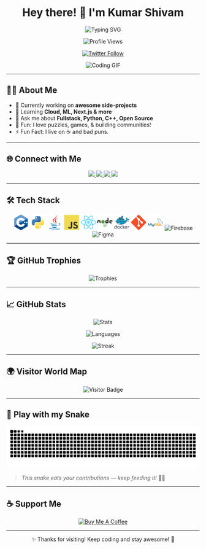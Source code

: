 <!-- ## Hi there 👋

**kumarshivam2s/Kumarshivam2S** is a ✨ _special_ ✨ repository because its `README.md` (this file) appears on your GitHub profile.

Here are some ideas to get you started:

- 🔭 I’m currently working on ...
- 🌱 I’m currently learning ...
- 👯 I’m looking to collaborate on ...
- 🤔 I’m looking for help with ...
- 💬 Ask me about ...
- 📫 How to reach me: ...
- 😄 Pronouns: ...
- ⚡ Fun fact: ...
-->

<h1 align="center">Hey there! 👋 I'm Kumar Shivam</h1>

<p align="center">
  <img src="https://readme-typing-svg.herokuapp.com?font=Fira+Code&duration=3000&pause=1000&center=true&vCenter=true&width=435&lines=I+build+cool+stuff.;I+break+things+to+fix+them.;Open+Source+Forever+❤️;Let%27s+code+together!+🚀" alt="Typing SVG" />
</p>

<p align="center">
  <img src="https://komarev.com/ghpvc/?username=kumarshivam2s&label=Profile%20views&color=0e75b6&style=flat" alt="Profile Views" />
</p>

<p align="center">
  <a href="https://twitter.com/kumarshivam2s" target="_blank">
    <img src="https://img.shields.io/twitter/follow/kumarshivam2s?logo=twitter&style=for-the-badge" alt="Twitter Follow" />
  </a>
</p>

<p align="center">
  <img src="https://media.giphy.com/media/3ohzdYJK1wAdPWVk88/giphy.gif" width="300" alt="Coding GIF" />
</p>

---

## 🧑‍💻 About Me

- 🔭 Currently working on **awesome side-projects**
- 🌱 Learning **Cloud, ML, Next.js & more**
- 💬 Ask me about **Fullstack, Python, C++, Open Source**
- 🧩 Fun: I love puzzles, games, & building communities!
- ⚡ Fun Fact: I live on ☕ and bad puns.

---

## 🌐 Connect with Me

<p align="center">
  <a href="https://linkedin.com/in/kumarshivam.new" target="blank">
    <img src="https://img.shields.io/badge/LinkedIn-0077B5?style=for-the-badge&logo=linkedin&logoColor=white" />
  </a>
  <a href="https://twitter.com/kumarshivam2s" target="blank">
    <img src="https://img.shields.io/badge/Twitter-1DA1F2?style=for-the-badge&logo=twitter&logoColor=white" />
  </a>
  <a href="https://fb.com/kumarshivam2s" target="blank">
    <img src="https://img.shields.io/badge/Facebook-1877F2?style=for-the-badge&logo=facebook&logoColor=white" />
  </a>
  <a href="https://instagram.com/kumarshivam2s" target="blank">
    <img src="https://img.shields.io/badge/Instagram-E4405F?style=for-the-badge&logo=instagram&logoColor=white" />
  </a>
</p>

---

## 🛠️ Tech Stack

<p align="center">
  <img src="https://raw.githubusercontent.com/devicons/devicon/master/icons/cplusplus/cplusplus-original.svg" alt="C++" width="40" height="40"/>
  <img src="https://raw.githubusercontent.com/devicons/devicon/master/icons/python/python-original.svg" alt="Python" width="40" height="40"/>
  <img src="https://raw.githubusercontent.com/devicons/devicon/master/icons/java/java-original.svg" alt="Java" width="40" height="40"/>
  <img src="https://raw.githubusercontent.com/devicons/devicon/master/icons/javascript/javascript-original.svg" alt="JavaScript" width="40" height="40"/>
  <img src="https://raw.githubusercontent.com/devicons/devicon/master/icons/react/react-original.svg" alt="React" width="40" height="40"/>
  <img src="https://raw.githubusercontent.com/devicons/devicon/master/icons/nodejs/nodejs-original-wordmark.svg" alt="Node.js" width="40" height="40"/>
  <img src="https://raw.githubusercontent.com/devicons/devicon/master/icons/docker/docker-original-wordmark.svg" alt="Docker" width="40" height="40"/>
  <img src="https://raw.githubusercontent.com/devicons/devicon/master/icons/git/git-original.svg" alt="Git" width="40" height="40"/>
  <img src="https://raw.githubusercontent.com/devicons/devicon/master/icons/mysql/mysql-original-wordmark.svg" alt="MySQL" width="40" height="40"/>
  <img src="https://www.vectorlogo.zone/logos/firebase/firebase-icon.svg" alt="Firebase" width="40" height="40"/>
  <img src="https://www.vectorlogo.zone/logos/figma/figma-icon.svg" alt="Figma" width="40" height="40"/>
</p>

---

## 🏆 GitHub Trophies

<p align="center">
  <img src="https://github-profile-trophy.vercel.app/?username=kumarshivam2s&theme=onedark&margin-w=15&margin-h=15" alt="Trophies" />
</p>

---

## 📈 GitHub Stats

<p align="center">
  <img src="https://github-readme-stats.vercel.app/api?username=kumarshivam2s&show_icons=true&theme=tokyonight" alt="Stats" />
</p>

<p align="center">
  <img src="https://github-readme-stats.vercel.app/api/top-langs/?username=kumarshivam2s&layout=compact&theme=tokyonight" alt="Languages" />
</p>

<p align="center">
  <img src="https://github-readme-streak-stats.herokuapp.com/?user=kumarshivam2s&theme=tokyonight" alt="Streak" />
</p>

---

## 🌍 Visitor World Map

<p align="center">
  <img src="https://api.visitorbadge.io/api/visitors?path=kumarshivam2s&label=Visitors&countColor=%23263759&style=flat" alt="Visitor Badge"/>
</p>

---

## 🐍 Play with my Snake

<p align="center">
  <img src="https://github.com/kumarshivam2s/kumarshivam2s/raw/output/github-contribution-grid-snake.svg" alt="Snake animation" />
</p>

> *This snake eats your contributions — keep feeding it!* 🐍✨

---

## ☕ Support Me

<p align="center">
  <a href="https://www.buymeacoffee.com/1kms1994x">
    <img src="https://cdn.buymeacoffee.com/buttons/v2/default-yellow.png" height="50" width="210" alt="Buy Me A Coffee" />
  </a>
</p>

---

<p align="center">✨ Thanks for visiting! Keep coding and stay awesome! 🚀</p>


